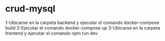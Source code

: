 # crud-mysql

1-Ubicarse en la carpeta backend y ejecutar el comando docker-compose build
2-Ejecutar el comando docker-compose up
3-Ubicarse en la carpeta frontend y ejecutar el comando npm run dev
